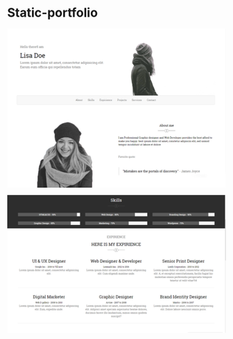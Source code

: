 # Static-portfolio


![Landing](/images/screenshots/lisadoe1.png)


![Skills](/images/screenshots/lisadoe2.png)
